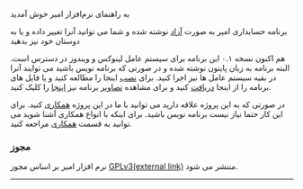 
به راهنمای نرم‌افزار امیر خوش آمدید

برنامه حسابداری امیر به صورت [آزاد](http://fa.wikipedia.org/wiki/%D9%86%D8%B1%D9%85%E2%80%8C%D8%A7%D9%81%D8%B2%D8%A7%D8%B1_%D8%A2%D8%B2%D8%A7%D8%AF) نوشته شده و شما می توانید آنرا تغییر داده و یا به دوستان خود نیز بدهید

هم اکنون نسخه ۰.۱ این برنامه برای سیستم عامل لینوکس و ویندوز در دسترس است. البته برنامه به زبان پاینون نوشته شده و در صورتی که برنامه نویس باشید می توایند آنرا در بقیه سیستم عامل ها نیز اجرا کنید. برای [نصب](http://www.freeamir.com/fa/index.php?page=Installation) اینجا را مطالعه کنید و یا فایل های برنامه را از اینجا [دریافت](http://www.freeamir.com/fa/index.php?page=Download) کنید و برای مشاهده [تصاویر](http://www.freeamir.com/fa/index.php?page=Pictures) برنامه نیز [اینجا](http://www.freeamir.com/fa/index.php?page=Pictures) را کلیک کنید.

در صورتی که به این پروژه علاقه دارید می توانید با ما در این پروژه [همکاری](http://www.freeamir.com/fa/index.php?page=Cooperation) کنید. برای این کار حتما نیاز نیست برنامه نویس باشید. برای اینکه با انواع همکاری آشنا شوید می توانید به قسمت [همکاری](http://www.freeamir.com/fa/index.php?page=Cooperation) مراجعه کنید.

### مجوز

نرم افزار امیر بر اساس مجوز [GPLv3(external link)](http://www.gnu.org/licenses/licenses.html#GPL "General Public License") منتشر می شود.

* * *
